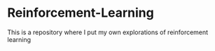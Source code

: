 # Reinforcement-Learning
This is a repository where I put my own explorations of reinforcement learning
